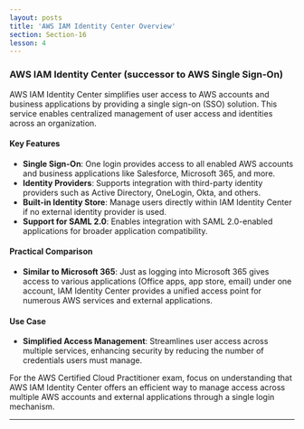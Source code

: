 ```yaml
---
layout: posts
title: 'AWS IAM Identity Center Overview'
section: Section-16
lesson: 4
---
```


### AWS IAM Identity Center (successor to AWS Single Sign-On)

AWS IAM Identity Center simplifies user access to AWS accounts and business applications by providing a single sign-on (SSO) solution. This service enables centralized management of user access and identities across an organization.

#### Key Features

- **Single Sign-On**: One login provides access to all enabled AWS accounts and business applications like Salesforce, Microsoft 365, and more.
- **Identity Providers**: Supports integration with third-party identity providers such as Active Directory, OneLogin, Okta, and others.
- **Built-in Identity Store**: Manage users directly within IAM Identity Center if no external identity provider is used.
- **Support for SAML 2.0**: Enables integration with SAML 2.0-enabled applications for broader application compatibility.

 <!-- pagebreak -->

#### Practical Comparison

- **Similar to Microsoft 365**: Just as logging into Microsoft 365 gives access to various applications (Office apps, app store, email) under one account, IAM Identity Center provides a unified access point for numerous AWS services and external applications.

#### Use Case

- **Simplified Access Management**: Streamlines user access across multiple services, enhancing security by reducing the number of credentials users must manage.

For the AWS Certified Cloud Practitioner exam, focus on understanding that AWS IAM Identity Center offers an efficient way to manage access across multiple AWS accounts and external applications through a single login mechanism.

---
